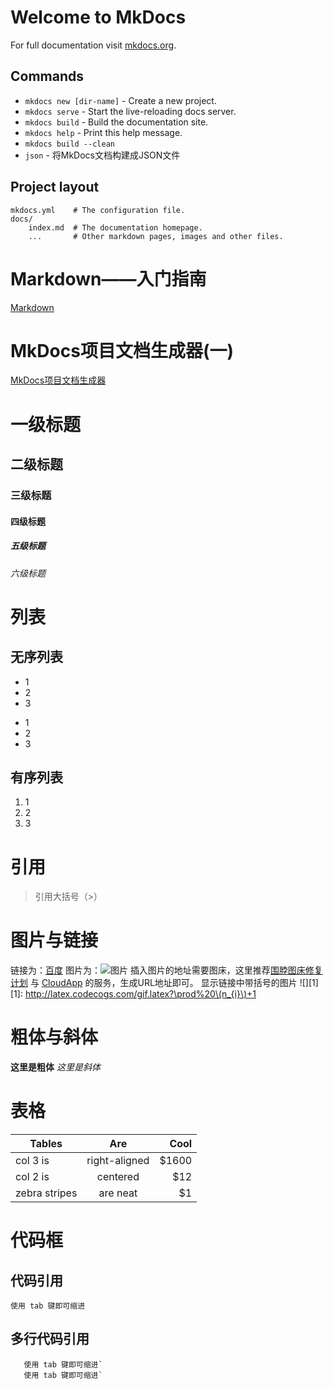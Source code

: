 # Welcome to MkDocs

For full documentation visit [mkdocs.org](http://mkdocs.org).

## Commands

* `mkdocs new [dir-name]` - Create a new project.
* `mkdocs serve` - Start the live-reloading docs server.
* `mkdocs build` - Build the documentation site.
* `mkdocs help` - Print this help message.
* `mkdocs build --clean` 
* `json` - 将MkDocs文档构建成JSON文件

## Project layout

    mkdocs.yml    # The configuration file.
    docs/
        index.md  # The documentation homepage.
        ...       # Other markdown pages, images and other files.
      
# Markdown——入门指南
[Markdown](http://www.jianshu.com/p/1e402922ee32/)
# MkDocs项目文档生成器(一)
[MkDocs项目文档生成器](http://blog.csdn.net/kevindgk/article/details/52388542)

# 一级标题
## 二级标题
### 三级标题
#### 四级标题
##### 五级标题
###### 六级标题
# 列表
## 无序列表
- 1
- 2
- 3
* 1
* 2
* 3
## 有序列表
1. 1
2. 2
3. 3
# 引用
> 引用大括号（>）

# 图片与链接
链接为：[百度](http://www.baidu.com)
图片为：![图片](https://wx4.sinaimg.cn/mw1024/9d52c073ly1flzb8s6jqtj20f00k0acn.jpg)
插入图片的地址需要图床，这里推荐[围脖图床修复计划](http://weibotuchuang.sinaapp.com/) 与 [CloudApp](https://www.getcloudapp.com/) 的服务，生成URL地址即可。
显示链接中带括号的图片
![][1]
[1]: http://latex.codecogs.com/gif.latex?\prod%20\(n_{i}\)+1

# 粗体与斜体
**这里是粗体** *这里是斜体*

# 表格
| Tables | Are | Cool |
| - | :-: | -: |
| col 3 is      | right-aligned | $1600 |
| col 2 is      | centered      |   $12 |
| zebra stripes | are neat      |    $1 |

# 代码框
## 代码引用
`使用 tab 键即可缩进` 
## 多行代码引用
```
   使用 tab 键即可缩进`
   使用 tab 键即可缩进`
```



